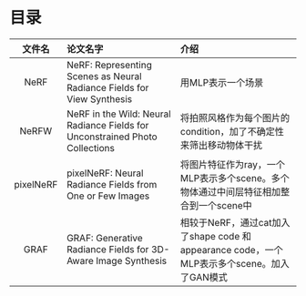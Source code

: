 # 目录

| 文件名  | 论文名字 | 介绍 |
|  :----:  | :----  | :----  |
| NeRF  | NeRF: Representing Scenes as Neural Radiance Fields for View Synthesis | 用MLP表示一个场景 |
| NeRFW | NeRF in the Wild: Neural Radiance Fields for Unconstrained Photo Collections | 将拍照风格作为每个图片的condition，加了不确定性来筛出移动物体干扰|
| pixelNeRF | pixelNeRF: Neural Radiance Fields from One or Few Images| 将图片特征作为ray，一个MLP表示多个scene。多个物体通过中间层特征相加整合到一个scene中|
| GRAF  | GRAF: Generative Radiance Fields for 3D-Aware Image Synthesis| 相较于NeRF，通过cat加入了shape code 和 appearance code，一个MLP表示多个scene。加入了GAN模式|
